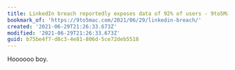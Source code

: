 ```yaml
---
title: LinkedIn breach reportedly exposes data of 92% of users - 9to5Mac
bookmark_of: 'https://9to5mac.com/2021/06/29/linkedin-breach/'
created: '2021-06-29T21:26:33.673Z'
modified: '2021-06-29T21:26:33.673Z'
guid: b75be4f7-d8c3-4e81-806d-5ce72deb5518
---
```

Hoooooo boy. 
